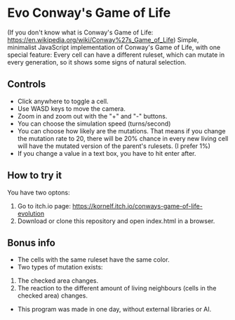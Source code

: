 # Evo Conway's Game of Life
(If you don't know what is Conway's Game of Life: https://en.wikipedia.org/wiki/Conway%27s_Game_of_Life)
Simple, minimalist JavaScript implementation of Conway's Game of Life, with one special feature: Every cell can have a different ruleset, which can mutate in every generation, so it shows some signs of natural selection.
## Controls
- Click anywhere to toggle a cell.
- Use WASD keys to move the camera.
- Zoom in and zoom out with the "+" and "-" buttons.
- You can choose the simulation speed (turns/second)
- You can choose how likely are the mutations. That means if you change the mutation rate to 20, there will be 20% chance in every new living cell will have the mutated version of the parent's rulesets. (I prefer 1%)
- If you change a value in a text box, you have to hit enter after.
## How to try it
You have two optons:
1. Go to itch.io page: https://kornelf.itch.io/conways-game-of-life-evolution
2. Download or clone this repository and open index.html in a browser.
## Bonus info
- The cells with the same ruleset have the same color.
- Two types of mutation exists:
1. The checked area changes.
2. The reaction to the different amount of living neighbours (cells in the checked area) changes.
- This program was made in one day, without external libraries or AI.